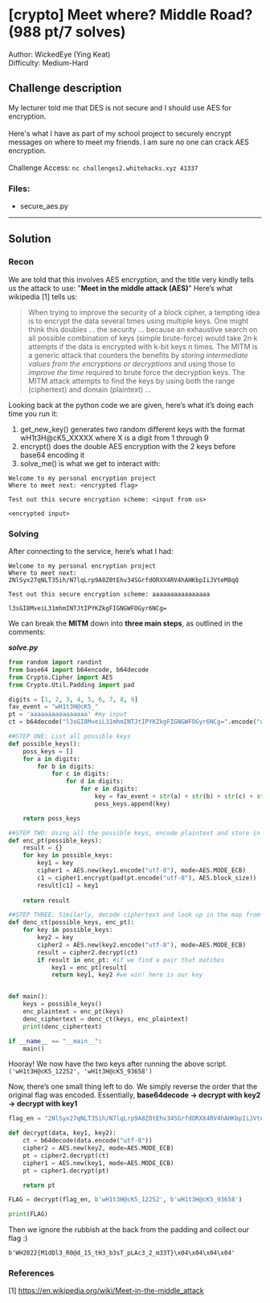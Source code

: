 # [crypto] Meet where? Middle Road? (988 pt/7 solves)
Author: WickedEye (Ying Keat)<br>
Difficulty: Medium-Hard

## Challenge description
My lecturer told me that DES is not secure and I should use AES for encryption.<br><br>Here's what I have as part of my school project to securely encrypt messages on where to meet my friends. I am sure no one can crack AES encryption.<br><br>
Challenge Access: `nc challenges2.whitehacks.xyz 41337`

### Files: 
* secure_aes.py

---
## Solution
### Recon
We are told that this involves AES encryption, and the title very kindly tells us the attack to use: "**Meet in the middle attack (AES)**" Here’s what wikipedia [1] tells us:
> When trying to improve the security of a block cipher, a tempting idea is to encrypt the data several times using multiple keys. One might think this doubles … the security … because an exhaustive search on all possible combination of keys (simple brute-force) would take 2n·k attempts if the data is encrypted with k-bit keys n times. The MITM is a generic attack that counters the benefits by _storing intermediate values from the encryptions or decryptions_ and using those to _improve the time_ required to brute force the decryption keys. The MITM attack attempts to find the keys by using both the range (ciphertext) and domain (plaintext) …

Looking back at the python code we are given, here’s what it’s doing each time you run it:
1. get_new_key() generates two random different keys with the format wH1t3H@cK5_XXXXX where X is a digit from 1 through 9 
2. encrypt() does the double AES encryption with the 2 keys before base64 encoding it
3. solve_me() is what we get to interact with:
```
Welcome to my personal encryption project
Where to meet next: <encrypted flag>

Test out this secure encryption scheme: <input from us>

<encrypted input>
```

### Solving
After connecting to the service, here’s what I had:
```
Welcome to my personal encryption project
Where to meet next: 2NlSyx27qNLT35ih/N7lqLrp9A8Z0tEhv34SGrfdORXX4RV4hAHKbpIiJVteM8qQ

Test out this secure encryption scheme: aaaaaaaaaaaaaaaa

l3sGI8MveiL31mhmINTJtIPYKZkgFIGNGWFOGyr6NCg=
```
We can break the **MITM** down into **three main steps**, as outlined in the comments:

_**solve.py**_
``` python
from random import randint
from base64 import b64encode, b64decode
from Crypto.Cipher import AES
from Crypto.Util.Padding import pad

digits = [1, 2, 3, 4, 5, 6, 7, 8, 9]
fav_event = "wH1t3H@cK5_"
pt = 'aaaaaaaaaaaaaaaa' #my input
ct = b64decode("l3sGI8MveiL31mhmINTJtIPYKZkgFIGNGWFOGyr6NCg=".encode("utf-8")) #my input, encrypted

##STEP ONE: List all possible keys
def possible_keys():
    poss_keys = []
    for a in digits:
        for b in digits:
            for c in digits:
                for d in digits:
                    for e in digits:
                        key = fav_event + str(a) + str(b) + str(c) + str(d) + str(e)
                        poss_keys.append(key)

    return poss_keys

##STEP TWO: Using all the possible keys, encode plaintext and store in map ciphertext -> key1
def enc_pt(possible_keys):
    result = {}
    for key in possible_keys:
        key1 = key
        cipher1 = AES.new(key1.encode("utf-8"), mode=AES.MODE_ECB)
        c1 = cipher1.encrypt(pad(pt.encode("utf-8"), AES.block_size))
        result[c1] = key1
        
    return result

##STEP THREE: Similarly, decode ciphertext and look up in the map from enc_pt
def denc_ct(possible_keys, enc_pt):
    for key in possible_keys:
        key2 = key           
        cipher2 = AES.new(key2.encode("utf-8"), mode=AES.MODE_ECB)
        result = cipher2.decrypt(ct)
        if result in enc_pt: #if we find a pair that matches
            key1 = enc_pt[result] 
            return key1, key2 #we win! here is our key


def main():
    keys = possible_keys()
    enc_plaintext = enc_pt(keys)
    denc_ciphertext = denc_ct(keys, enc_plaintext)
    print(denc_ciphertext)

if __name__ == "__main__":
    main()
```

Hooray! We now have the two keys after running the above script. 
```('wH1t3H@cK5_12252', 'wH1t3H@cK5_93658')```

Now, there’s one small thing left to do. We simply reverse the order that the original flag was encoded. Essentially, **base64decode -> decrypt with key2 -> decrypt with key1** <br>

``` python
flag_en = "2NlSyx27qNLT35ih/N7lqLrp9A8Z0tEhv34SGrfdORXX4RV4hAHKbpIiJVteM8qQ"

def decrypt(data, key1, key2):
    ct = b64decode(data.encode("utf-8"))
    cipher2 = AES.new(key2, mode=AES.MODE_ECB)
    pt = cipher2.decrypt(ct)
    cipher1 = AES.new(key1, mode=AES.MODE_ECB)
    pt = cipher1.decrypt(pt)

    return pt

FLAG = decrypt(flag_en, b'wH1t3H@cK5_12252', b'wH1t3H@cK5_93658')

print(FLAG)
```

Then we ignore the rubbish at the back from the padding and collect our flag :)

```b'WH2022{M1dDl3_R0@d_15_tH3_b3sT_pLAc3_2_m33T}\x04\x04\x04\x04'```

### References

[1] https://en.wikipedia.org/wiki/Meet-in-the-middle_attack 
